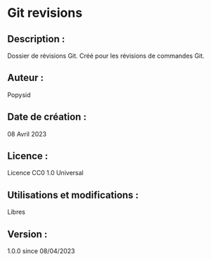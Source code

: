 # Git revisions

## Description : 
Dossier de révisions Git.
Créé pour les révisions de commandes Git.

## Auteur : 

Popysid

## Date de création : 

08 Avril 2023

## Licence : 

Licence CC0 1.0 Universal

## Utilisations et modifications :

Libres

## Version :

1.0.0 since 08/04/2023
